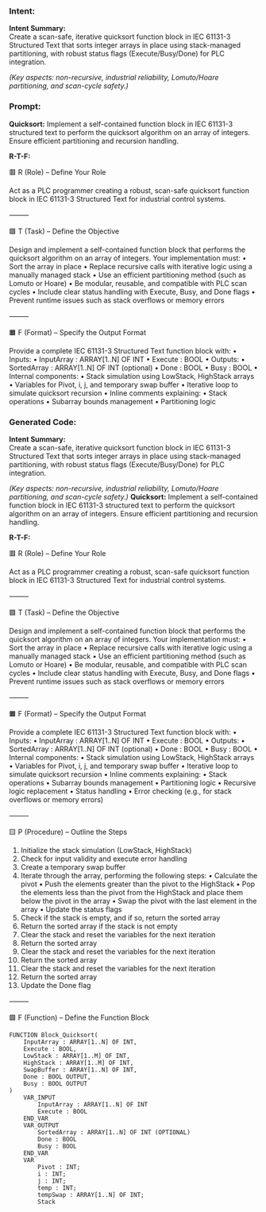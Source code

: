 ### Intent:
**Intent Summary:**  
Create a scan-safe, iterative quicksort function block in IEC 61131-3 Structured Text that sorts integer arrays in place using stack-managed partitioning, with robust status flags (Execute/Busy/Done) for PLC integration.  

*(Key aspects: non-recursive, industrial reliability, Lomuto/Hoare partitioning, and scan-cycle safety.)*

### Prompt:
**Quicksort:**
Implement a self-contained function block in IEC 61131-3 structured text to perform the quicksort algorithm on an array of integers. Ensure efficient partitioning and recursion handling.

**R-T-F:**

🟥 R (Role) – Define Your Role

Act as a PLC programmer creating a robust, scan-safe quicksort function block in IEC 61131-3 Structured Text for industrial control systems.

⸻

🟩 T (Task) – Define the Objective

Design and implement a self-contained function block that performs the quicksort algorithm on an array of integers. Your implementation must:
	•	Sort the array in place
	•	Replace recursive calls with iterative logic using a manually managed stack
	•	Use an efficient partitioning method (such as Lomuto or Hoare)
	•	Be modular, reusable, and compatible with PLC scan cycles
	•	Include clear status handling with Execute, Busy, and Done flags
	•	Prevent runtime issues such as stack overflows or memory errors

⸻

🟧 F (Format) – Specify the Output Format

Provide a complete IEC 61131-3 Structured Text function block with:
	•	Inputs:
	•	InputArray : ARRAY[1..N] OF INT
	•	Execute : BOOL
	•	Outputs:
	•	SortedArray : ARRAY[1..N] OF INT (optional)
	•	Done : BOOL
	•	Busy : BOOL
	•	Internal components:
	•	Stack simulation using LowStack, HighStack arrays
	•	Variables for Pivot, i, j, and temporary swap buffer
	•	Iterative loop to simulate quicksort recursion
	•	Inline comments explaining:
	•	Stack operations
	•	Subarray bounds management
	•	Partitioning logic

### Generated Code:
**Intent Summary:**  
Create a scan-safe, iterative quicksort function block in IEC 61131-3 Structured Text that sorts integer arrays in place using stack-managed partitioning, with robust status flags (Execute/Busy/Done) for PLC integration.  

*(Key aspects: non-recursive, industrial reliability, Lomuto/Hoare partitioning, and scan-cycle safety.)*
**Quicksort:**
Implement a self-contained function block in IEC 61131-3 structured text to perform the quicksort algorithm on an array of integers. Ensure efficient partitioning and recursion handling.

**R-T-F:**

🟥 R (Role) – Define Your Role

Act as a PLC programmer creating a robust, scan-safe quicksort function block in IEC 61131-3 Structured Text for industrial control systems.

⸻

🟩 T (Task) – Define the Objective

Design and implement a self-contained function block that performs the quicksort algorithm on an array of integers. Your implementation must:
	•	Sort the array in place
	•	Replace recursive calls with iterative logic using a manually managed stack
	•	Use an efficient partitioning method (such as Lomuto or Hoare)
	•	Be modular, reusable, and compatible with PLC scan cycles
	•	Include clear status handling with Execute, Busy, and Done flags
	•	Prevent runtime issues such as stack overflows or memory errors

⸻

🟧 F (Format) – Specify the Output Format

Provide a complete IEC 61131-3 Structured Text function block with:
	•	Inputs:
	•	InputArray : ARRAY[1..N] OF INT
	•	Execute : BOOL
	•	Outputs:
	•	SortedArray : ARRAY[1..N] OF INT (optional)
	•	Done : BOOL
	•	Busy : BOOL
	•	Internal components:
	•	Stack simulation using LowStack, HighStack arrays
	•	Variables for Pivot, i, j, and temporary swap buffer
	•	Iterative loop to simulate quicksort recursion
	•	Inline comments explaining:
	•	Stack operations
	•	Subarray bounds management
	•	Partitioning logic
	•	Recursive logic replacement
	•	Status handling
	•	Error checking (e.g., for stack overflows or memory errors)

⸻

🟨 P (Procedure) – Outline the Steps

1.	Initialize the stack simulation (LowStack, HighStack)
2.	Check for input validity and execute error handling
3.	Create a temporary swap buffer
4.	Iterate through the array, performing the following steps:
	•	Calculate the pivot
	•	Push the elements greater than the pivot to the HighStack
	•	Pop the elements less than the pivot from the HighStack and place them below the pivot in the array
	•	Swap the pivot with the last element in the array
	•	Update the status flags
5.	Check if the stack is empty, and if so, return the sorted array
6.	Return the sorted array if the stack is not empty
7.	Clear the stack and reset the variables for the next iteration
8.	Return the sorted array
9.	Clear the stack and reset the variables for the next iteration
10.	Return the sorted array
11.	Clear the stack and reset the variables for the next iteration
12.	Return the sorted array
13.	Update the Done flag

⸻

🟩 F (Function) – Define the Function Block

```
FUNCTION Block_Quicksort(
	InputArray : ARRAY[1..N] OF INT,
	Execute : BOOL,
	LowStack : ARRAY[1..M] OF INT,
	HighStack : ARRAY[1..M] OF INT,
	SwapBuffer : ARRAY[1..N] OF INT,
	Done : BOOL OUTPUT,
	Busy : BOOL OUTPUT
)
	VAR_INPUT
		InputArray : ARRAY[1..N] OF INT
		Execute : BOOL
	END_VAR
	VAR_OUTPUT
		SortedArray : ARRAY[1..N] OF INT (OPTIONAL)
		Done : BOOL
		Busy : BOOL
	END_VAR
	VAR
		Pivot : INT;
		i : INT;
		j : INT;
		temp : INT;
		tempSwap : ARRAY[1..N] OF INT;
		Stack

